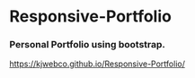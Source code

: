 # Responsive-Portfolio
### Personal Portfolio using bootstrap.
https://kjwebco.github.io/Responsive-Portfolio/
